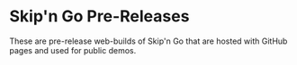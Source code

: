 # Skip'n Go Pre-Releases

These are pre-release web-builds of Skip'n Go that are hosted with GitHub pages and used for public demos.
